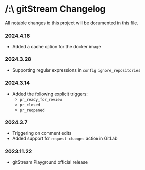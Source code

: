 # /:\\ gitStream Changelog
All notable changes to this project will be documented in this file.

### 2024.4.16
- Added a cache option for the docker image

### 2024.3.28
- Supporting regular expressions in `config.ignore_repositories`
### 2024.3.14
- Added the following explicit triggers:
	- `pr_ready_for_review`
	- `pr_closed`
	- `pr_reopened`

### 2024.3.7
- Triggering on comment edits
- Added support for `request-changes` action in GitLab
### 2023.11.22
- gitStream Playground official release
